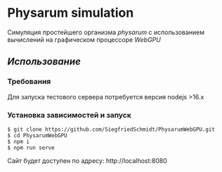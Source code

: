 # Physarum simulation
Симуляция простейшего организма *physarum* с использованием вычислений на графическом процессоре *WebGPU*

## *Использование*
### Требования
Для запуска тестового сервера потребуется версия nodejs >16.x

### Установка зависимостей и запуск
```
$ git clone https://github.com/SiegfriedSchmidt/PhysarumWebGPU.git
$ cd PhysarumWebGPU
$ npm i
$ npm run serve
```
Сайт будет доступен по адресу: http://localhost:8080
